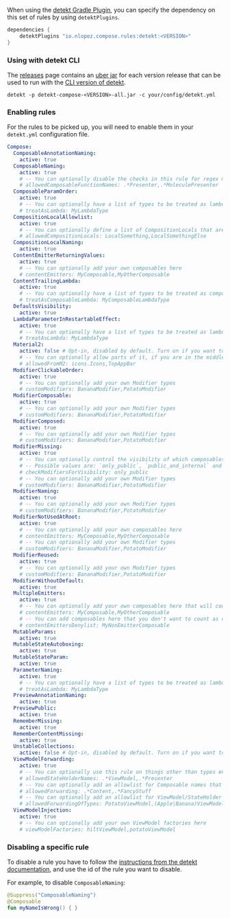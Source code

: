 When using the [detekt Gradle Plugin](https://detekt.dev/docs/gettingstarted/gradle), you can specify the dependency on this set of rules by using `detektPlugins`.

```groovy
dependencies {
    detektPlugins "io.nlopez.compose.rules:detekt:<VERSION>"
}
```

### Using with detekt CLI

The [releases](https://github.com/mrmans0n/compose-rules/releases) page contains an [uber jar](https://stackoverflow.com/questions/11947037/what-is-an-uber-jar) for each version release that can be used to run with the [CLI version of detekt](https://detekt.dev/docs/gettingstarted/cli).

```shell
detekt -p detekt-compose-<VERSION>-all.jar -c your/config/detekt.yml
```

### Enabling rules

For the rules to be picked up, you will need to enable them in your `detekt.yml` configuration file.

```yaml
Compose:
  ComposableAnnotationNaming:
    active: true
  ComposableNaming:
    active: true
    # -- You can optionally disable the checks in this rule for regex matches against the composable name (e.g. molecule presenters)
    # allowedComposableFunctionNames: .*Presenter,.*MoleculePresenter
  ComposableParamOrder:
    active: true
    # -- You can optionally have a list of types to be treated as lambdas (e.g. typedefs or fun interfaces not picked up automatically)
    # treatAsLambda: MyLambdaType
  CompositionLocalAllowlist:
    active: true
    # -- You can optionally define a list of CompositionLocals that are allowed here
    # allowedCompositionLocals: LocalSomething,LocalSomethingElse
  CompositionLocalNaming:
    active: true
  ContentEmitterReturningValues:
    active: true
    # -- You can optionally add your own composables here
    # contentEmitters: MyComposable,MyOtherComposable
  ContentTrailingLambda:
    active: true
    # -- You can optionally have a list of types to be treated as composable lambdas (e.g. typedefs or fun interfaces not picked up automatically)
    # treatAsComposableLambda: MyComposableLambdaType
  DefaultsVisibility:
    active: true
  LambdaParameterInRestartableEffect:
    active: true
    # -- You can optionally have a list of types to be treated as lambdas (e.g. typedefs or fun interfaces not picked up automatically)
    # treatAsLambda: MyLambdaType
  Material2:
    active: false # Opt-in, disabled by default. Turn on if you want to disallow Material 2 usages.
    # -- You can optionally allow parts of it, if you are in the middle of a migration.
    # allowedFromM2: icons.Icons,TopAppBar
  ModifierClickableOrder:
    active: true
    # -- You can optionally add your own Modifier types
    # customModifiers: BananaModifier,PotatoModifier
  ModifierComposable:
    active: true
    # -- You can optionally add your own Modifier types
    # customModifiers: BananaModifier,PotatoModifier
  ModifierComposed:
    active: true
    # -- You can optionally add your own Modifier types
    # customModifiers: BananaModifier,PotatoModifier
  ModifierMissing:
    active: true
    # -- You can optionally control the visibility of which composables to check for here
    # -- Possible values are: `only_public`, `public_and_internal` and `all` (default is `only_public`)
    # checkModifiersForVisibility: only_public
    # -- You can optionally add your own Modifier types
    # customModifiers: BananaModifier,PotatoModifier
  ModifierNaming:
    active: true
    # -- You can optionally add your own Modifier types
    # customModifiers: BananaModifier,PotatoModifier
  ModifierNotUsedAtRoot:
    active: true
    # -- You can optionally add your own composables here
    # contentEmitters: MyComposable,MyOtherComposable
    # -- You can optionally add your own Modifier types
    # customModifiers: BananaModifier,PotatoModifier
  ModifierReused:
    active: true
    # -- You can optionally add your own Modifier types
    # customModifiers: BananaModifier,PotatoModifier
  ModifierWithoutDefault:
    active: true
  MultipleEmitters:
    active: true
    # -- You can optionally add your own composables here that will count as content emitters
    # contentEmitters: MyComposable,MyOtherComposable
    # -- You can add composables here that you don't want to count as content emitters (e.g. custom dialogs or modals)
    # contentEmittersDenylist: MyNonEmitterComposable
  MutableParams:
    active: true
  MutableStateAutoboxing:
    active: true
  MutableStateParam:
    active: true
  ParameterNaming:
    active: true
    # -- You can optionally have a list of types to be treated as lambdas (e.g. typedefs or fun interfaces not picked up automatically)
    # treatAsLambda: MyLambdaType
  PreviewAnnotationNaming:
    active: true
  PreviewPublic:
    active: true
  RememberMissing:
    active: true
  RememberContentMissing:
    active: true
  UnstableCollections:
    active: false # Opt-in, disabled by default. Turn on if you want to enforce this (e.g. you have strong skipping disabled)
  ViewModelForwarding:
    active: true
    # -- You can optionally use this rule on things other than types ending in "ViewModel" or "Presenter" (which are the defaults). You can add your own via a regex here:
    # allowedStateHolderNames: .*ViewModel,.*Presenter
    # -- You can optionally add an allowlist for Composable names that won't be affected by this rule
    # allowedForwarding: .*Content,.*FancyStuff
    # -- You can optionally add an allowlist for ViewModel/StateHolder names that won't be affected by this rule
    # allowedForwardingOfTypes: PotatoViewModel,(Apple|Banana)ViewModel,.*FancyViewModel
  ViewModelInjection:
    active: true
    # -- You can optionally add your own ViewModel factories here
    # viewModelFactories: hiltViewModel,potatoViewModel
```

### Disabling a specific rule

To disable a rule you have to follow the [instructions from the detekt documentation](https://detekt.dev/docs/introduction/suppressing-rules), and use the id of the rule you want to disable.

For example, to disable `ComposableNaming`:

```kotlin
@Suppress("ComposableNaming")
@Composable
fun myNameIsWrong() { }
```
